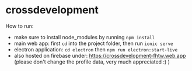 # crossdevelopment


How to run:
- make sure to install node_modules by running `npm install`
- main web app: first `cd` into the project folder, then run `ionic serve`
- electron application: `cd electron` then `npm run electron:start-live`
- also hosted on firebase under: https://crossdevelopment-fhtw.web.app (please don't change the profile data, very much appreciated :) )
